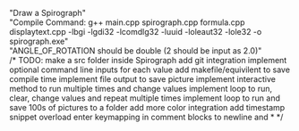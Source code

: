 "Draw a Spirograph"\
"Compile Command: g++ main.cpp spirograph.cpp formula.cpp displaytext.cpp -lbgi -lgdi32 -lcomdlg32 -luuid -loleaut32 -lole32 -o spirograph.exe"\
"ANGLE_OF_ROTATION should be double (2 should be input as 2.0)"\
/* TODO:
make a src folder inside Spirograph
add git integration
implement optional command line inputs for each value
add makefile/equivilent to save compile time
implement file output to save picture
implement interactive method to run multiple times and change values
implement loop to run, clear, change values and repeat multiple times
implement loop to run and save 100s of pictures to a folder
add more color integration
add timestamp snippet
overload enter keymapping in comment blocks to newline and *
 */
